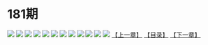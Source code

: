 # 181期
![](https://mao.mhtupian.com/uploads/img/7563/100893/001.jpg)
![](https://mao.mhtupian.com/uploads/img/7563/100893/002.jpg)
![](https://mao.mhtupian.com/uploads/img/7563/100893/003.jpg)
![](https://mao.mhtupian.com/uploads/img/7563/100893/004.jpg)
![](https://mao.mhtupian.com/uploads/img/7563/100893/005.jpg)
![](https://mao.mhtupian.com/uploads/img/7563/100893/006.jpg)
![](https://mao.mhtupian.com/uploads/img/7563/100893/007.jpg)
![](https://mao.mhtupian.com/uploads/img/7563/100893/008.jpg)
![](https://mao.mhtupian.com/uploads/img/7563/100893/009.jpg)
![](https://mao.mhtupian.com/uploads/img/7563/100893/010.jpg)
![](https://mao.mhtupian.com/uploads/img/7563/100893/011.jpg)
![](https://mao.mhtupian.com/uploads/img/7563/100893/012.jpg)
[【上一章】](./101.md)
[【目录】](./READMD.md)
[【下一章】](./103.md)
